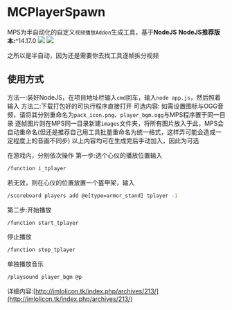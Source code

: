 # MCPlayerSpawn
MPS为半自动化的自定义`视频播放Addon`生成工具，基于**NodeJS**
**NodeJS推荐版本:**^14.17.0
![](https://pic1.imgdb.cn/item/635401cd16f2c2beb1172f2e.png)
![](https://pic1.imgdb.cn/item/635401cd16f2c2beb1172f2a.png)

之所以是半自动，因为还是需要你去找工具逐帧拆分视频

## 使用方式
方法一:装好NodeJS，在项目地址栏输入`cmd`回车，输入`node app.js`，然后照着输入
方法二:下载打包好的可执行程序直接打开
可选内容:
如需设置图标与OGG音频，请将其分别重命名为`pack_icon.png`、`player_bgm.ogg`与MPS程序置于同一目录
逐帧图片则在MPS同一目录新建`images`文件夹，将所有图片放入于此，MPS会自动重命名(但还是推荐自己用工具批量重命名为统一格式，这样弄可能会造成一定程度上的音画不同步)
以上内容均可在生成完后手动加入，因此为可选

在游戏内，分别依次操作
第一步:选个心仪的播放位置输入

```cmd
/function i_tplayer
```
若无效，则在心仪的位置放置一个盔甲架，输入
```cmd
/scoreboard players add @e[type=armor_stand] tplayer -1 
```
第二步:开始播放
```cmd
/function start_tplayer
```
停止播放
```cmd
/function stop_tplayer
```
单独播放音乐
```cmd
/playsound player_bgm @p
```

详细内容:[http://imlolicon.tk/index.php/archives/213/](http://imlolicon.tk/index.php/archives/213/)